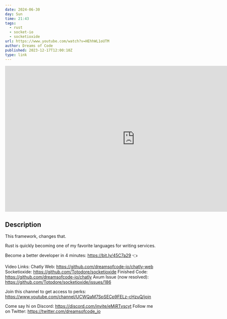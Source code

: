 ```yaml
---
date: 2024-06-30
day: Sun
time: 21:43
tags:
  - rust
  - socket-io
  - socketioxide
url: https://www.youtube.com/watch?v=HEhhWL1oUTM
author: Dreams of Code
published: 2023-12-17T12:00:10Z
type: link
---
```


<iframe width="854" height="480" src="https://www.youtube.com/embed/HEhhWL1oUTM" frameborder="0" allowfullscreen></iframe>

## Description
This framework, changes that.

Rust is quickly becoming one of my favorite languages for writing services.

Become a better developer in 4 minutes: https://bit.ly/45C7a29 👈

Video Links:
Chatly Web: https://github.com/dreamsofcode-io/chatly-web
Socketioxide: https://github.com/Totodore/socketioxide
Finished Code: https://github.com/dreamsofcode-io/chatly
Axum Issue (now resolved): https://github.com/Totodore/socketioxide/issues/186

Join this channel to get access to perks:
https://www.youtube.com/channel/UCWQaM7SpSECp9FELz-cHzuQ/join

Come say hi on Discord: https://discord.com/invite/eMjRTvscyt
Follow me on Twitter: https://twitter.com/dreamsofcode_io